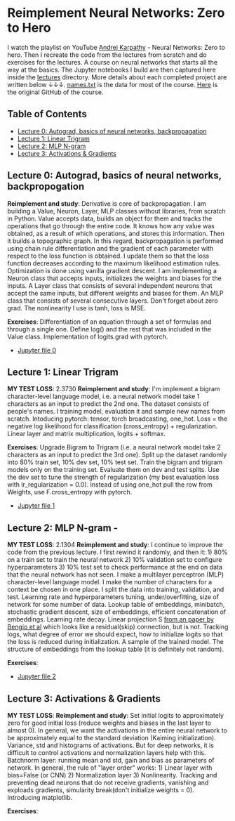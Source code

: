 # Reimplement Neural Networks: Zero to Hero
I watch the playlist on YouTube [Andrej Karpathy](https://www.youtube.com/@AndrejKarpathy) - Neural Networks: Zero to hero. Then I recreate the code from the lectures from scratch and do exercises for the lectures. A course on neural networks that starts all the way at the basics. The Jupyter notebooks I build are then captured here inside the [lectures](https://github.com/olegdavydovai/reimplement-nn-zero-to-hero/tree/main/lectures) directory. More details about each completed project are written below ↓↓↓. [names.txt](https://github.com/olegdavydovai/reimplement-nn-zero-to-hero/blob/main/names.txt) is the data for most of the course. [Here](https://github.com/karpathy/nn-zero-to-hero?tab=readme-ov-file) is the original GitHub of the course.

## Table of Contents
- [Lecture 0: Autograd, basics of neural networks, backpropagation](#lecture-0-autograd-basics-of-neural-networks-backpropogation)
- [Lecture 1: Linear Trigram](#lecture-1-linear-trigram)
- [Lecture 2: MLP N-gram](#lecture-2-mlp-n-gram)
- [Lecture 3: Activations & Gradients](#lecture-3-activations--gradients)

## Lecture 0: Autograd, basics of neural networks, backpropogation
**Reimplement and study**: Derivative is core of backpropagation. I am building a Value, Neuron, Layer, MLP classes without libraries, from scratch in Python. Value accepts data, builds an object for them and tracks the operations that go through the entire code. It knows how any value was obtained, as a result of which operations, and stores this information. Then it builds a topographic graph. In this regard, backpropagation is performed using chain rule differentiation and the gradient of each parameter with respect to the loss function is obtained. I update them so that the loss function decreases according to the maximum likelihood estimation rules. Optimization is done using vanilla gradient descent. I am implementing a Neuron class that accepts inputs, initializes the weights and biases for the inputs. A Layer class that consists of several independent neurons that accept the same inputs, but different weights and biases for them. An MLP class that consists of several consecutive layers. Don't forget about zero grad. The nonlinearity I use is tanh, loss is MSE.

**Exercises**: Differentiation of an equation through a set of formulas and through a single one. Define log() and the rest that was included in the Value class. Implementation of logits.grad with pytorch.
- [Jupyter file 0](https://github.com/olegdavydovai/reimplement-nn-zero-to-hero/blob/main/lectures/lecture_0_autograd(micrograd).ipynb)

## Lecture 1: Linear Trigram
**MY TEST LOSS**: 2.3730
**Reimplement and study**: I'm implement a bigram character-level language model, i.e. a neural network model take 1 characters as an input to predict the 2nd one. The dataset consists of people's names. I training model, evaluation it and sample new names from scratch. Intoducing pytorch: tensor, torch broadcasting, one_hot. Loss = the negative log likelihood for classification (cross_entropy) + regularization. Linear layer and matrix multiplication, logits + softmax.

**Exercises**: Upgrade Bigram to Trigram (i.e. a neural network model take 2 characters as an input to predict the 3rd one). Split up the dataset randomly into 80% train set, 10% dev set, 10% test set. Train the bigram and trigram models only on the training set. Evaluate them on dev and test splits. Use the dev set to tune the strength of regularization (my best evaluation loss with lr_regularization = 0.0). Instead of using one_hot pull the row from Weights, use F.cross_entropy with pytorch.
- [Jupyter file 1](https://github.com/olegdavydovai/reimplement-nn-zero-to-hero/blob/main/lectures/lecture_1_trigram_bigram.ipynb)

## Lecture 2: MLP N-gram -
**MY TEST LOSS**: 2.1304
**Reimplement and study**: I continue to improve the code from the previous lecture. I first rewind it randomly, and then  it: 1) 80% on a train set to train the neural network 2) 10% validation set to configure hyperparameters 3) 10% test set to check performance at the end on data that the neural network has not seen. I make a multilayer perceptron (MLP) character-level language model. I make the number of characters for a context be chosen in one place. I split the data into training, validation, and test. Learning rate and hyperparameters tuning, under/overfitting, size of network for some number of data. Lookup table of embeddings, minibatch, stochastic gradient descent, size of embeddings, efficient concatenation of embeddings. Learning rate decay. Linear projection S [from an paper by Bengio et al](https://www.jmlr.org/papers/volume3/bengio03a/bengio03a.pdf) which looks like a residual(skip) connection, but is not. Tracking logs, what degree of error we should expect, how to initialize logits so that the loss is reduced during initialization. A sample of the trained model. The structure of embeddings from the lookup table (it is definitely not random).

**Exercises**:
- [Jupyter file 2](https://github.com/olegdavydovai/reimplement-nn-zero-to-hero/blob/main/lectures/lecture_2_MLP_fourgram.ipynb)

## Lecture 3: Activations & Gradients
**MY TEST LOSS**:
**Reimplement and study**: Set initial logits to approximately zero for good initial loss (reduce weights and biases in the last layer to almost 0). In general, we want the activations in the entire neural network to be approximately equal to the standard deviation (Kaiming initialization). Variance, std and histograms of activations. But for deep networks, it is difficult to control activations and normalization layers help with this. Batchnorm layer: running mean and std, gain and bias as parameters of network. In general, the rule of "layer order" works: 1) Linear layer with bias=False (or CNN) 2) Normalization layer 3) Nonlinearity. Tracking and preventing dead neurons that do not receive gradients, vanishing and exploads gradients, simularity break(don't initialize weights = 0). Introducing matplotlib.

**Exercises**:
